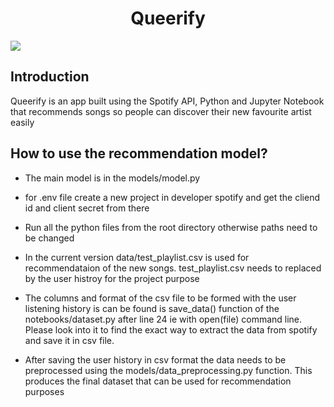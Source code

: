 <h1 align="center">Queerify</h1>
<img src="https://user-images.githubusercontent.com/83456083/175811980-fcb8eee8-e274-46ad-b7a1-2ccf9fed2ec5.png" align="center" />

## Introduction

Queerify is an app built using the Spotify API, Python and Jupyter Notebook that recommends songs so people can discover their new favourite artist easily

## How to use the recommendation model?

- The main model is in the models/model.py

- for .env file create a new project in developer spotify and get the cliend id and client secret from there

- Run all the python files from the root directory otherwise paths need to be changed

- In the current version data/test_playlist.csv is used for recommendataion of the new songs. test_playlist.csv needs to replaced by the user histroy for the project purpose

- The columns and format of the csv file to be formed with the user listening history is can be found is save_data() function of the notebooks/dataset.py after line 24 ie with open(file) command line. Please look into it to find the exact way to extract the data from spotify and save it in csv file.

- After saving the user history in csv format the data needs to be preprocessed using the models/data_preprocessing.py function. This produces the final dataset that can be used for recommendation purposes
